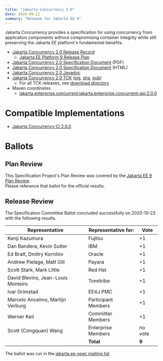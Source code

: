 ```yaml
---
title: "Jakarta Concurrency 2.0"
date: 2020-09-12
summary: "Release for Jakarta EE 9"
---
```

Jakarta Concurrency provides a specification for using concurrency from application components without compromising container integrity while still preserving the Jakarta EE platform's fundamental benefits.

* [Jakarta Concurrency 2.0 Release Record](https://projects.eclipse.org/projects/ee4j.cu/releases/2.0.0)
  * [Jakarta EE Platform 9 Release Plan](https://jakartaee.github.io/platform/jakartaee9/JakartaEE9ReleasePlan)
* [Jakarta Concurrency 2.0 Specification Document](./concurrency-spec-2.0.pdf) (PDF)
* [Jakarta Concurrency 2.0 Specification Document](./concurrency-spec-2.0.html) (HTML)
* [Jakarta Concurrency 2.0 Javadoc](./apidocs)
* [Jakarta Concurrency 2.0 TCK](https://download.eclipse.org/jakartaee/concurrency/2.0/jakarta-concurrency-tck-2.0.0.zip) ([sig](https://download.eclipse.org/jakartaee/concurrency/2.0/jakarta-concurrency-tck-2.0.0.zip.sig), [sha](https://download.eclipse.org/jakartaee/concurrency/2.0/jakarta-concurrency-tck-2.0.0.zip.sha256), [pub](https://jakarta.ee/specifications/jakartaee-spec-committee.pub))
  * For all TCK releases, see [download directory](https://download.eclipse.org/jakartaee/concurrency/2.0)
* Maven coordinates
  * [jakarta.enterprise.concurrent:jakarta.enterprise.concurrent-api:2.0.0](https://central.sonatype.com/artifact/jakarta.enterprise.concurrent/jakarta.enterprise.concurrent-api/2.0.0/jar)


# Compatible Implementations

* [Jakarta Concurrency CI 2.0.0](https://jakarta.oss.sonatype.org/service/local/repo_groups/staging/content/org/glassfish/jakarta.enterprise.concurrent/2.0.0/jakarta.enterprise.concurrent-2.0.0.jar)

# Ballots

## Plan Review

[//]: # (For Jakarta EE 9, the Platform Plan Review covered 95% of the Specification Projects.  For those Projects, just use the following statement in this Plan Review section:)

This Specification Project's Plan Review was covered by the [Jakarta EE 9 Plan Review](https://jakarta.ee/specifications/platform/9/).  
Please reference that ballot for the official results.

[//]: # (If your Project was required to do a standalone Plan Review...  You'll need to perform an official Plan Review ballot and record the results here.)

## Release Review

The Specification Committee Ballot concluded successfully on 2020-10-23 with the following results.

| Representative                                 | Representative for: | Vote |
|------------------------------------------------|---------------------|------|
| Kenji Kazumura                                 | Fujitsu             |  +1  |
| Dan Bandera, Kevin Sutter                      | IBM                 |  +1  |
| Ed Bratt, Dmitry Kornilov                      | Oracle              |  +1  |
| Andrew Pielage, Matt Gill                      | Payara              |  +1  |
| Scott Stark, Mark Little                       | Red Hat             |  +1  |
| David Blevins, Jean-Louis Monteiro             | Tomitribe           |  +1  |
| Ivar Grimstad                                  | EE4J PMC            |  +1  |
| Marcelo Ancelmo, Martijn Verburg               | Participant Members |  +1  |
| Werner Keil                                    | Committer Members   |  +1  |
| Scott (Congquan) Wang                          | Enterprise Members  |  no vote  |
|                                                | **Total**           | **9**|

The ballot was run in the [jakarta.ee-spec mailing list](https://www.eclipse.org/lists/jakarta.ee-spec/msg01015.html)
